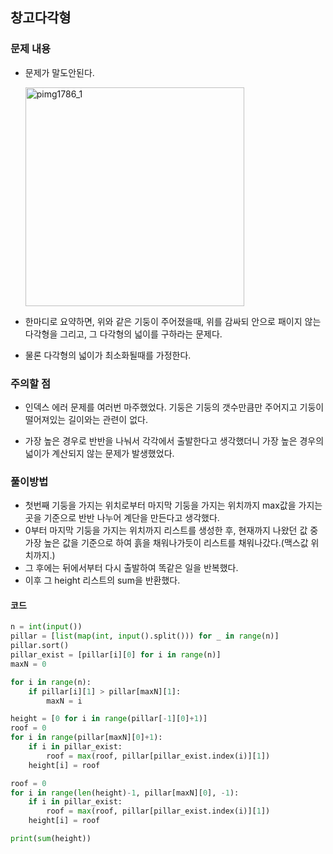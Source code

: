 ## 창고다각형

### 문제 내용

- 문제가 말도안된다.

  <img width="350" alt="pimg1786_1" src="https://user-images.githubusercontent.com/45934061/53695909-ac1ec600-3e04-11e9-81d1-11db27741410.png">

- 한마디로 요약하면, 위와 같은 기둥이 주어졌을때, 위를 감싸되 안으로 패이지 않는 다각형을 그리고, 그 다각형의 넓이를 구하라는 문제다.

- 물론 다각형의 넓이가 최소화될때를 가정한다.



### 주의할 점

- 인덱스 에러 문제를 여러번 마주했었다. 기둥은 기둥의 갯수만큼만 주어지고 기둥이 떨어져있는 길이와는 관련이 없다.

- 가장 높은 경우로 반반을 나눠서 각각에서 출발한다고 생각했더니 가장 높은 경우의 넓이가 계산되지 않는 문제가 발생했었다.



### 풀이방법

- 첫번째 기둥을 가지는 위치로부터 마지막 기둥을 가지는 위치까지  max값을 가지는 곳을 기준으로 반반 나누어 계단을 만든다고 생각했다.
- 0부터 마지막 기둥을 가지는 위치까지 리스트를 생성한 후, 현재까지 나왔던 값 중 가장 높은 값을 기준으로 하여 흙을 채워나가듯이 리스트를 채워나갔다.(맥스값 위치까지.)
- 그 후에는 뒤에서부터 다시 출발하여 똑같은 일을 반복했다.
- 이후 그 height 리스트의 sum을 반환했다.



#### 코드

```python
n = int(input())
pillar = [list(map(int, input().split())) for _ in range(n)]
pillar.sort()
pillar_exist = [pillar[i][0] for i in range(n)]
maxN = 0

for i in range(n):
    if pillar[i][1] > pillar[maxN][1]:
        maxN = i

height = [0 for i in range(pillar[-1][0]+1)]
roof = 0
for i in range(pillar[maxN][0]+1):
    if i in pillar_exist:
        roof = max(roof, pillar[pillar_exist.index(i)][1])
    height[i] = roof

roof = 0
for i in range(len(height)-1, pillar[maxN][0], -1):
    if i in pillar_exist:
        roof = max(roof, pillar[pillar_exist.index(i)][1])
    height[i] = roof

print(sum(height))
```

